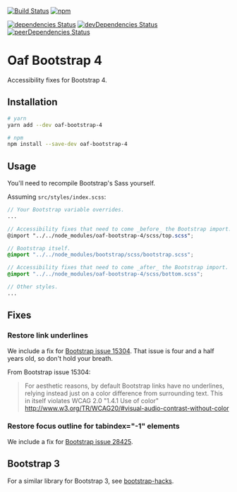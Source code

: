 [![Build Status](https://travis-ci.org/oaf-project/oaf-bootstrap-4.svg?branch=master)](https://travis-ci.org/oaf-project/oaf-bootstrap-4)
[![npm](https://img.shields.io/npm/v/oaf-bootstrap-4.svg)](https://www.npmjs.com/package/oaf-bootstrap-4)

[![dependencies Status](https://david-dm.org/oaf-project/oaf-bootstrap-4/status.svg)](https://david-dm.org/oaf-project/oaf-bootstrap-4)
[![devDependencies Status](https://david-dm.org/oaf-project/oaf-bootstrap-4/dev-status.svg)](https://david-dm.org/oaf-project/oaf-bootstrap-4?type=dev)
[![peerDependencies Status](https://david-dm.org/oaf-project/oaf-bootstrap-4/peer-status.svg)](https://david-dm.org/oaf-project/oaf-bootstrap-4?type=peer)

# Oaf Bootstrap 4

Accessibility fixes for Bootstrap 4.

## Installation

```sh
# yarn
yarn add --dev oaf-bootstrap-4

# npm
npm install --save-dev oaf-bootstrap-4
```

## Usage

You'll need to recompile Bootstrap's Sass yourself.

Assuming `src/styles/index.scss`:

```scss
// Your Bootstrap variable overrides.
...

// Accessibility fixes that need to come _before_ the Bootstrap import.
@import "../../node_modules/oaf-bootstrap-4/scss/top.scss";

// Bootstrap itself.
@import "../../node_modules/bootstrap/scss/bootstrap.scss";

// Accessibility fixes that need to come _after_ the Bootstrap import.
@import "../../node_modules/oaf-bootstrap-4/scss/bottom.scss";

// Other styles.
...
```

## Fixes

### Restore link underlines

We include a fix for [Bootstrap issue 15304](https://github.com/twbs/bootstrap/issues/15304). That issue is four and a half years old, so don't hold your breath.

From Bootstrap issue 15304:

> For aesthetic reasons, by default Bootstrap links have no underlines, relying instead just on a color difference from surrounding text. This in itself violates WCAG 2.0 "1.4.1 Use of color" http://www.w3.org/TR/WCAG20/#visual-audio-contrast-without-color

### Restore focus outline for tabindex="-1" elements

We include a fix for [Bootstrap issue 28425](https://github.com/twbs/bootstrap/issues/28425).

## Bootstrap 3

For a similar library for Bootstrap 3, see [bootstrap-hacks](https://github.com/danielnixon/bootstrap-hacks).
